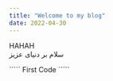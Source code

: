 ```yaml
---
title: "Welcome to my blog"
date: 2022-04-30
---
```

<div dir="auto">

HAHAH<br>
سلام بر دنیای عزیز
</div>
`````
First Code
`````
